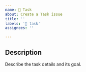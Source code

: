 ```yaml
---
name: 🤖 Task
about: Create a Task issue
title: ''
labels: '🤖 task'
assignees: ''

---
```


## Description

Describe the task details and its goal.
